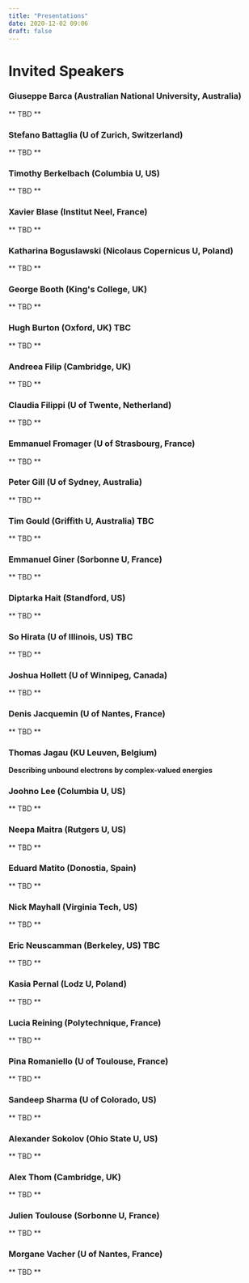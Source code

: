```yaml
---
title: "Presentations"
date: 2020-12-02 09:06
draft: false
---
```


# Invited Speakers

### Giuseppe Barca (Australian National University, Australia) <!-- giuseppemj.barca@gmail.com -->
** TBD **

### Stefano Battaglia (U of Zurich, Switzerland) <!-- stefano.battaglia@chem.uzh.ch -->
** TBD **

### Timothy Berkelbach (Columbia U, US) <!-- t.berkelbach@columbia.edu -->
** TBD **

### Xavier Blase (Institut Neel, France) <!-- xavier.blase@neel.cnrs.fr -->
** TBD **

### Katharina Boguslawski (Nicolaus Copernicus U, Poland)  <!-- k.boguslawski@fizyka.umk.pl -->
** TBD **

### George Booth (King's College, UK) <!-- george.booth@kcl.ac.uk -->
** TBD **

### Hugh Burton (Oxford, UK) TBC <!-- hugh.burton@chem.ox.ac.uk -->
** TBD **

### Andreea Filip (Cambridge, UK) <!-- maf63@cam.ac.uk  -->
** TBD **

### Claudia Filippi (U of Twente, Netherland) <!-- c.filippi@utwente.nl -->
** TBD **

### Emmanuel Fromager (U of Strasbourg, France) <!-- fromagere@unistra.fr -->
** TBD **

### Peter Gill (U of Sydney, Australia) <!-- p.gill@sydney.edu.au -->
** TBD **

### Tim Gould (Griffith U, Australia) TBC <!-- t.gould@griffith.edu.au -->
** TBD **

### Emmanuel Giner (Sorbonne U, France) <!-- emmanuel.giner@lct.jussieu.fr -->
** TBD **

### Diptarka Hait (Standford, US) <!-- diptarka@stanford.edu -->
** TBD **

### So Hirata (U of Illinois, US) TBC <!-- sohirata@illinois.edu -->
** TBD **

### Joshua Hollett (U of Winnipeg, Canada) <!-- j.hollett@uwinnipeg.ca -->
** TBD **

### Denis Jacquemin (U of Nantes, France) <!-- Denis.Jacquemin@univ-nantes.fr -->
** TBD **

### Thomas Jagau (KU Leuven, Belgium) 
**Describing unbound electrons by complex-valued energies**

### Joohno Lee (Columbia U, US) <!-- linusjoonho@gmail.com -->
** TBD **

### Neepa Maitra (Rutgers U, US) <!-- neepa.maitra@rutgers.edu -->
** TBD **

### Eduard Matito (Donostia, Spain) <!-- ematito@gmail.com -->
** TBD **

### Nick Mayhall (Virginia Tech, US) <!-- nmayhall@vt.edu -->
** TBD **

### Eric Neuscamman (Berkeley, US) TBC <!-- eric.neuscamman@gmail.com -->
** TBD **

### Kasia Pernal (Lodz U, Poland)<!-- katarzyna.pernal@p.lodz.pl -->
** TBD **

### Lucia Reining (Polytechnique, France) <!-- lucia.reining@polytechnique.fr -->
** TBD **

### Pina Romaniello (U of Toulouse, France) <!-- pina.romaniello@gmail.com -->
** TBD **

### Sandeep Sharma (U of Colorado, US) <!-- sandeep.sharma@colorado.edu -->
** TBD **

### Alexander Sokolov (Ohio State U, US) <!-- sokolov.8@osu.edu -->
** TBD **

### Alex Thom (Cambridge, UK) <!-- ajwt3@cam.ac.uk -->
** TBD **

### Julien Toulouse (Sorbonne U, France) <!-- toulouse@lct.jussieu.fr -->
** TBD **

### Morgane Vacher (U of Nantes, France) <!-- Morgane.Vacher@univ-nantes.fr -->
** TBD **

